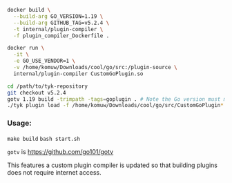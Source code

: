 ```sh
docker build \
  --build-arg GO_VERSION=1.19 \
  --build-arg GITHUB_TAG=v5.2.4 \
  -t internal/plugin-compiler \
  -f plugin_compiler_Dockerfile .

docker run \
  -it \
  -e GO_USE_VENDOR=1 \
  -v /home/komuw/Downloads/cool/go/src:/plugin-source \
  internal/plugin-compiler CustomGoPlugin.so

cd /path/to/tyk-repository
git checkout v5.2.4
gotv 1.19 build -trimpath -tags=goplugin . # Note the Go version must match the one use in plugin-compiler
./tyk plugin load -f /home/komuw/Downloads/cool/go/src/CustomGoPlugin*.so -s MyPluginPre
```
### Usage:
`make build`
`bash start.sh`

`gotv` is https://github.com/go101/gotv

This features a custom plugin compiler is updated so that building plugins does not require internet access.

